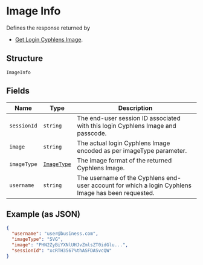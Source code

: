 
# Image Info

Defines the response returned by
* [Get Login Cyphlens Image](../../doc/api/image.md#get-login-cyphlens-image).

## Structure

`ImageInfo`

## Fields

| Name        | Type                                           | Description                                                                                        |
|-------------|------------------------------------------------|----------------------------------------------------------------------------------------------------|
| `sessionId` | `string`                                       | The end-user session ID associated with this login Cyphlens Image and passcode.                    |
| `image`     | `string`                                       | The actual login Cyphlens Image encoded as per imageType parameter.                                |
| `imageType` | [`ImageType` ](../../doc/models/image-type.md) | The image format of the returned Cyphlens Image.                                                   |
| `username`  | `string`                                       | The username of the Cyphlens end-user account for which a login Cyphlens Image has been requested. |

## Example (as JSON)

```json
{
  "username": "user@business.com",
  "imageType": "SVG",
  "image": "PHN2ZyBiYXNlUHJvZmlsZT0idGlu...",
  "sessionId": "xcRTH3567%thASFDASvcQW"
}
```